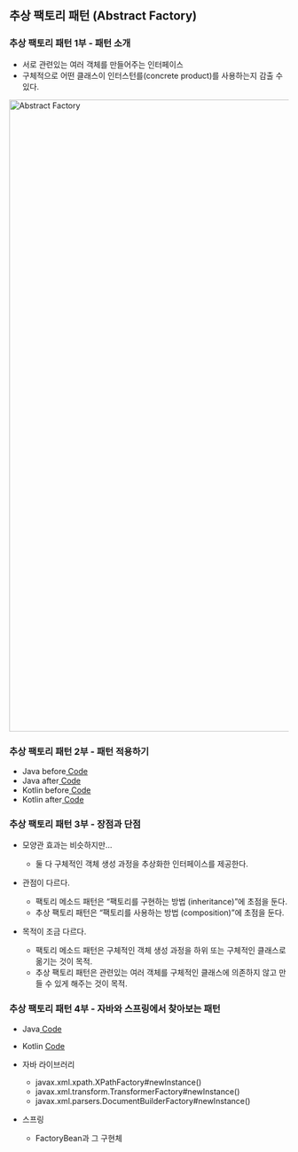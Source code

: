 ## 추상 팩토리 패턴 (Abstract Factory)

### 추상 팩토리 패턴 1부 - 패턴 소개

- 서로 관련있는 여러 객체를 만들어주는 인터페이스
- 구체적으로 어떤 클래스이 인터스턴를(concrete product)를 사용하는지 감출 수 있다.

<img width="1140" alt="Abstract Factory" src="https://user-images.githubusercontent.com/64997245/185747457-a93617d0-120b-4a0f-b4ba-85c8052169ae.png">

### 추상 팩토리 패턴 2부 - 패턴 적용하기

- Java
  before<a href="../../example/src/main/kotlin/com/example/_01_creational_patterns/_03_abstract_factory/java/_01_before">
  Code</a>
- Java
  after<a href="../../example/src/main/kotlin/com/example/_01_creational_patterns/_03_abstract_factory/java/_02_after">
  Code</a>
- Kotlin
  before<a href="../../example/src/main/kotlin/com/example/_01_creational_patterns/_03_abstract_factory/kt/_01_before">
  Code</a>
- Kotlin
  after<a href="../../example/src/main/kotlin/com/example/_01_creational_patterns/_03_abstract_factory/kt/_02_after">
  Code</a>

### 추상 팩토리 패턴 3부 - 장점과 단점

- 모양관 효과는 비슷하지만...
    - 둘 다 구체적인 객체 생성 과정을 추상화한 인터페이스를 제공한다.

- 관점이 다르다.
    - 팩토리 메소드 패턴은 “팩토리를 구현하는 방법 (inheritance)”에 초점을 둔다.
    - 추상 팩토리 패턴은 “팩토리를 사용하는 방법 (composition)”에 초점을 둔다.

- 목적이 조금 다르다.
    - 팩토리 메소드 패턴은 구체적인 객체 생성 과정을 하위 또는 구체적인 클래스로 옮기는 것이 목적.
    - 추상 팩토리 패턴은 관련있는 여러 객체를 구체적인 클래스에 의존하지 않고 만들 수 있게 해주는 것이 목적.

### 추상 팩토리 패턴 4부 - 자바와 스프링에서 찾아보는 패턴

- Java<a href="../../example/src/main/kotlin/com/example/_01_creational_patterns/_03_abstract_factory/java/_03_java">
  Code</a>
- Kotlin <a href="../../example/src/main/kotlin/com/example/_01_creational_patterns/_03_abstract_factory/kt/_03_java">
  Code</a>

- 자바 라이브러리
    - javax.xml.xpath.XPathFactory#newInstance()
    - javax.xml.transform.TransformerFactory#newInstance()
    - javax.xml.parsers.DocumentBuilderFactory#newInstance()

- 스프링
    - FactoryBean과 그 구현체
